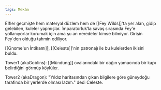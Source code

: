 ```yaml
---  
tags: Mekân  
---  
```

  
Elfler geçmişte hem materyal düzlem hem de [[Fey Wilds]]'ta yer alan, gidip gelebilen, kuleler yapmışlar. İmparatorluk'la savaş sırasında Fey'e yollanıyorlar korumak için ama şu an neredeler kimse bilmiyor. Girişin Fey'den olduğu tahmin ediliyor.  
  
[[Gnome'un İntikamı]], [[Celeste]]'nin patronajı ile bu kulelerden ikisini buldu.  
  
Tower1 (akaGoblins): [[Mündung]] ovalarındaki bir dağın yamacında bir kapı belirdiğini görmüş köylüler.  
  
Tower2 (akaDragon): "Yıldız haritasından çıkan bilgilere göre güneydoğu tarafında bir yerlerde olması lazım." dedi Celeste.